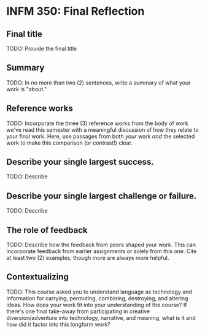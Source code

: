 # INFM 350: Final Reflection

## Final title

TODO: Provide the final title

## Summary

TODO: In no more than two (2) sentences, write a summary of what your work is "about."

## Reference works

TODO: Incorporate the three (3) reference works from the body of work we've read this 
semester with a meaningful discussion of how they relate to your final work. Here, use
passages from both _your_ work _and_ the selected work to make this comparison (or 
contrast!) clear.

## Describe your single largest success.

TODO: Describe

## Describe your single largest challenge or failure.

TODO: Describe

## The role of feedback

TODO: Describe how the feedback from peers shaped your work. This can incorporate feedback
from earlier assignments or solely from this one. Cite at least two (2) examples, though
more are always more helpful.

## Contextualizing

TODO: This course asked you to understand language as technology and information for carrying,
permuting, combining, destroying, and altering ideas. How does your work fit into your understanding
of the course? If there's one final take-away from participating in creative diversion/adventure into
technology, narrative, and meaning, what is it and how did it factor into this longform work?
